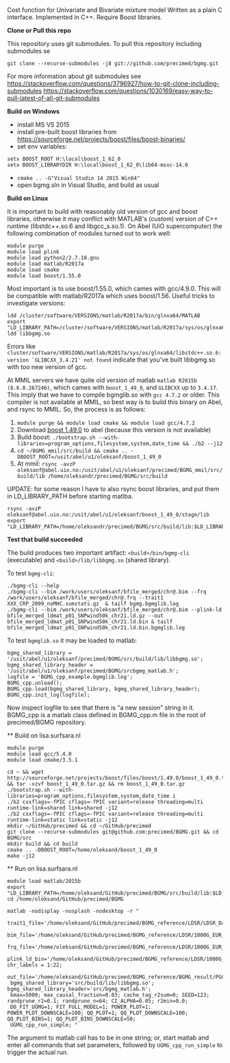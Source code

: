 Cost function for Univariate and Bivariate mixture model
Written as a plain C interface. Implemented in C++. Require Boost libraries.

**Clone or Pull this repo**

This repository uses git submodules. To pull this repository including submodules se 
```
git clone --recurse-submodules -j8 git://github.com/precimed/bgmg.git
```
For more information about git submodules see
https://stackoverflow.com/questions/3796927/how-to-git-clone-including-submodules
https://stackoverflow.com/questions/1030169/easy-way-to-pull-latest-of-all-git-submodules

**Build on Windows**
- install MS VS 2015
- install pre-built boost libraries from https://sourceforge.net/projects/boost/files/boost-binaries/
- set env variables: 
```
setx BOOST_ROOT H:\local\boost_1_62_0
setx BOOST_LIBRARYDIR H:\local\boost_1_62_0\lib64-msvc-14.0
```
- ``cmake .. -G"Visual Studio 14 2015 Win64"``
- open bgmg.sln in Visual Studio, and build as usual

**Build on Linux**

It is important to build with reasonably  old version of gcc and boost libraries, otherwise it may conflict with MATLAB's (custom) version of C++ runtime (libstdc++.so.6 and libgcc_s.so.1). On Abel (UiO supercomputer) the following combination of modules turned out to work well:

```
module purge
module load plink
module load python2/2.7.10.gnu
module load matlab/R2017a
module load cmake
module load boost/1.55.0
```

Most important is to use boost/1.55.0, which cames with gcc/4.9.0. This will be compatible with matlab/R2017a which uses boost/1.56. 
Useful tricks to investigate versions:

```
ldd /cluster/software/VERSIONS/matlab/R2017a/bin/glnxa64/MATLAB
export "LD_LIBRARY_PATH=/cluster/software/VERSIONS/matlab/R2017a/sys/os/glnxa64:$LD_LIBRARY_PATH"
ldd libbgmg.so
```

Errors like ``cluster/software/VERSIONS/matlab/R2017a/sys/os/glnxa64/libstdc++.so.6: version `GLIBCXX_3.4.21' not found`` indicate that you've built libbgmg.so with too new version of gcc.

At MMIL servers we have quite old version of matlab ``matlab R2015b (8.6.0.267246)``, which cames with ``boost_1_49_0``, and ``GLIBCXX`` up to ``3.4.17``. This imply that we have to compile bgmglib.so with ``gcc 4.7.2`` or older. This compiler is not available at MMIL, so best way is to build this binary on Abel, and rsync to MMIL. So, the process is as follows:

1. ``module purge && module load cmake && module load gcc/4.7.2``
2. Download [boost 1.49.0](https://www.boost.org/doc/libs/1_49_0/more/getting_started/unix-variants.html) to abel (because this version is not available)
3. Build boost: ``./bootstrap.sh --with-libraries=program_options,filesystem,system,date_time && ./b2 --j12``
4. ``cd ~/BGMG_mmil/src/build && cmake .. -DBOOST_ROOT=/usit/abel/u1/oleksanf/boost_1_49_0``
5. At mmil: ``rsync -avzP oleksanf@abel.uio.no:/usit/abel/u1/oleksanf/precimed/BGMG_mmil/src/build/lib /home/oleksandr/precimed/BGMG/src/build``

UPDATE: for some reason I have to also rsync boost libraries, and put  them in LD_LIBRARY_PATH before starting matlba.
```
rsync -avzP oleksanf@abel.uio.no:/usit/abel/u1/oleksanf/boost_1_49_0/stage/lib
export "LD_LIBRARY_PATH=/home/oleksandr/precimed/BGMG/src/build/lib:$LD_LIBRARY_PATH"
```


**Test that build succeeded**

The build produces two important artifact: ``<build>/bin/bgmg-cli`` (executable) and ``<build>/lib/libbgmg.so`` (shared library).

To test ``bgmg-cli``:

```
./bgmg-cli --help
./bgmg-cli --bim /work/users/oleksanf/bfile_merged/chr@.bim --frq /work/users/oleksanf/bfile_merged/chr@.frq --trait1 XXX_CRP_2009_noMHC.sumstats.gz  & tailf bgmg.bgmglib.log
./bgmg-cli --bim /work/users/oleksanf/bfile_merged/chr@.bim --plink-ld bfile_merged_ldmat_p01_SNPwind50k_chr21.ld.gz --out bfile_merged_ldmat_p01_SNPwind50k_chr21.ld.bin & tailf bfile_merged_ldmat_p01_SNPwind50k_chr21.ld.bin.bgmglib.log
```

To test ``bgmglib.so`` it may be loaded to matlab:

```
bgmg_shared_library = '/usit/abel/u1/oleksanf/precimed/BGMG/src/build/lib/libbgmg.so';
bgmg_shared_library_header = '/usit/abel/u1/oleksanf/precimed/BGMG/srcbgmg_matlab.h';
logfile = 'BGMG_cpp_example.bgmglib.log';
BGMG_cpp.unload(); 
BGMG_cpp.load(bgmg_shared_library, bgmg_shared_library_header);
BGMG_cpp.init_log(logfile);
```
Now inspect logfile to see that there is "a new session" string in it. BGMG_cpp is a matlab class defined in BGMG_cpp.m file in the root of precimed/BGMG repository.


** Build on lisa.surfsara.nl

```
module purge
module load gcc/5.4.0
module load cmake/3.5.1

cd ~ && wget http://sourceforge.net/projects/boost/files/boost/1.49.0/boost_1_49_0.tar.gz && tar -xzvf boost_1_49_0.tar.gz && rm boost_1_49_0.tar.gz
./bootstrap.sh --with-libraries=program_options,filesystem,system,date_time i
./b2 cxxflags=-fPIC cflags=-fPIC variant=release threading=multi runtime-link=shared link=shared -j12
./b2 cxxflags=-fPIC cflags=-fPIC variant=release threading=multi runtime-link=static link=static -j12
mkdir ~/GitHub/precimed && cd ~/GitHub/precimed
git clone --recurse-submodules git@github.com:precimed/BGMG.git && cd BGMG/src
mkdir build && cd build
cmake .. -DBOOST_ROOT=/home/oleksand/boost_1_49_0
make -j12

```

** Run on lisa.surfsara.nl

```
module load matlab/2015b
export "LD_LIBRARY_PATH=/home/oleksand/GitHub/precimed/BGMG/src/build/lib:$LD_LIBRARY_PATH"
cd /home/oleksand/GitHub/precimed/BGMG

matlab -nodisplay -nosplash -nodesktop -r "
 trait1_file='/home/oleksand/GitHub/precimed/BGMG_reference/LDSR/LDSR_Data/PGC_SCZ_2014_noMHC.sumstats.gz';
 bim_file='/home/oleksand/GitHub/precimed/BGMG_reference/LDSR/1000G_EUR_Phase3_plink/1000G.EUR.QC.@.bim';
 frq_file='/home/oleksand/GitHub/precimed/BGMG_reference/LDSR/1000G_EUR_Phase3_plink_freq/1000G.EUR.QC.@.frq';
 plink_ld_bin='/home/oleksand/GitHub/precimed/BGMG_reference/LDSR/1000G_EUR_Phase3_plink/1000G.EUR.QC.@.p05_SNPwind50k.ld.bin'; chr_labels = 1:22;
 out_file='/home/oleksand/GitHub/precimed/BGMG_reference/BGMG_result/PGC_SCZ_2014_noMHC.model=full.r2min=p05.randprune=n64p05.kmax=5000.run1.fit';
 bgmg_shared_library='src/build/lib/libbgmg.so'; bgmg_shared_library_header='src/bgmg_matlab.h';
 kmax=5000; max_causal_fraction=0.03; cache_tag_r2sum=0; SEED=123; randprune_r2=0.1; randprune_n=64; CI_ALPHA=0.05; r2min=0.0;
 DO_FIT_UGMG=1; FIT_FULL_MODEL=1; POWER_PLOT=1; POWER_PLOT_DOWNSCALE=100; QQ_PLOT=1; QQ_PLOT_DOWNSCALE=100; QQ_PLOT_BINS=1; QQ_PLOT_BINS_DOWNSCALE=50;
 UGMG_cpp_run_simple; "
```
The argument to matlab call has to be in one string; or, start matlab and enter all commands that set parameters, followed by `UGMG_cpp_run_simple` to trigger the actual run.

